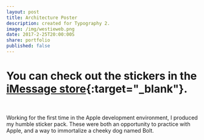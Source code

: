 ```yaml
---
layout: post
title: Architecture Poster
description: created for Typography 2.
image: /img/westieweb.png
date: 2017-2-25T20:00:00S
share: portfolio 
published: false
---
```


# You can check out the stickers in the [iMessage store](https://itunes.apple.com/us/app/westie-stickers/id1193470178?mt=8){:target="_blank"}.

<img class="col three lazyload" data-src="/img/1024x768.png" alt="" title="westie sticker"/>
<div class="col three caption">
&nbsp;
</div> 

Working for the first time in the Apple development environment, I produced my humble sticker pack. These were both an opportunity to practice with Apple, and a way to immortalize a cheeky dog named Bolt.

<div class="img_row">
	<img class="col one lazyload" data-src="{{ site.imgurl }}/img/b1.png" alt="" title="westie sticker"/>